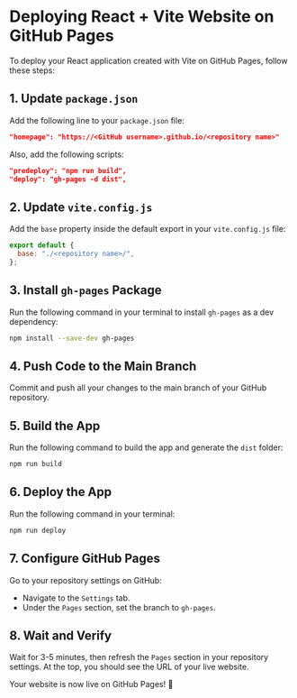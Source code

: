 # Deploying React + Vite Website on GitHub Pages

To deploy your React application created with Vite on GitHub Pages, follow these steps:

## 1. Update `package.json`
   
Add the following line to your `package.json` file:
   ```json
   "homepage": "https://<GitHub username>.github.io/<repository name>"
   ```

Also, add the following scripts:
   ```json
   "predeploy": "npm run build",
   "deploy": "gh-pages -d dist",
   ```

## 2. Update `vite.config.js`
   
Add the `base` property inside the default export in your `vite.config.js` file:
   ```javascript
   export default {
     base: "./<repository name>/",
   };
   ```

## 3. Install `gh-pages` Package
   
Run the following command in your terminal to install `gh-pages` as a dev dependency:
   ```bash
   npm install --save-dev gh-pages
   ```

## 4. Push Code to the Main Branch
   
Commit and push all your changes to the main branch of your GitHub repository.

## 5. Build the App
   
Run the following command to build the app and generate the `dist` folder:
   ```bash
   npm run build
   ```

## 6. Deploy the App
   
Run the following command in your terminal:
   ```bash
   npm run deploy
   ```

## 7. Configure GitHub Pages
   
Go to your repository settings on GitHub:
   - Navigate to the `Settings` tab.
   - Under the `Pages` section, set the branch to `gh-pages`.

## 8. Wait and Verify
   
Wait for 3-5 minutes, then refresh the `Pages` section in your repository settings. At the top, you should see the URL of your live website.

Your website is now live on GitHub Pages! 🚀
